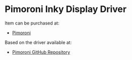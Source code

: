# Pimoroni Inky Display Driver

Item can be purchased at:

* [Pimoroni](https://shop.pimoroni.com/products/inky-what?variant=13590497624147)

Based on the driver available at:
* [Pimoroni GitHub Repository](https://github.com/pimoroni/inky)
